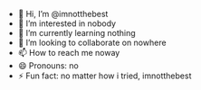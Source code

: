 - 👋 Hi, I’m @imnotthebest
- 👀 I’m interested in nobody
- 🌱 I’m currently learning nothing
- 💞️ I’m looking to collaborate on nowhere
- 📫 How to reach me noway
- 😄 Pronouns: no
- ⚡ Fun fact: no matter how i tried, imnotthebest

<!---
imnotthebest/imnotthebest is a ✨ special ✨ repository because its `README.md` (this file) appears on your GitHub profile.
You can click the Preview link to take a look at your changes.
--->
